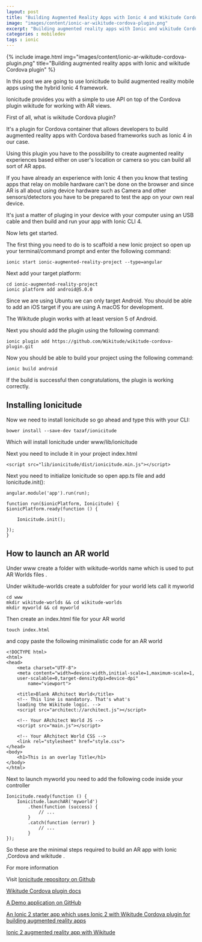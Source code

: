 ```yaml
---
layout: post
title: "Building Augmented Reality Apps with Ionic 4 and Wikitude Cordova Plugin "
image: "images/content/ionic-ar-wikitude-cordova-plugin.png"
excerpt: "Building augmented reality apps with Ionic and wikitude Cordova plugin"
categories : mobiledev
tags : ionic
---
```


{% include image.html
   img="images/content/ionic-ar-wikitude-cordova-plugin.png"
       title="Building augmented reality apps with Ionic and wikitude Cordova plugin"
%}

In this post we are going to use Ionicitude to build augmented reality mobile apps using the hybrid Ionic 4 framework.

Ionicitude provides you with a simple to use API on top of the Cordova plugin wikitude for working with AR views.

First of all, what is wikitude Cordova plugin?

It's a plugin for Cordova container that allows developers to build augmented reality apps with Cordova based frameworks such as Ionic 4 in our case. 

Using this plugin you have to the possibility to create augmented reality experiences based either on user's location or camera so you can build all sort of AR apps.

If you have already an experience with Ionic 4 then you know that testing apps that relay on mobile hardware can't be done on the browser and since AR is all about using device hardware such as Camera and other sensors/detectors you have to be prepared to test the app on your own real device.

It's just a matter of pluging in your device with your computer using an USB cable and then build and run your app with Ionic CLI 4.

Now lets get started.

The first thing you need to do is to scaffold a new Ionic project so open up your terminal/command prompt and enter the following command: 

    ionic start ionic-augmented-reality-project --type=angular

Next add your target platform:

    cd ionic-augmented-reality-project
    ionic platform add android@5.0.0

Since we are using Ubuntu we can only target Android. You should be able to add an iOS target if you are using 
A macOS for development.

The Wikitude plugin works with at least version 5 of Android.

Next you should add the plugin using the following command: 

    ionic plugin add https://github.com/Wikitude/wikitude-cordova-plugin.git

Now you should be able to build your project using the following command:

    ionic build android 

If the build is successful then congratulations, the plugin is working correctly.

## Installing Ionicitude

Now we need to install Ionicitude so go ahead and type this with your CLI:

    bower install --save-dev tazaf/ionicitude

 Which will install Ionicitude under www/lib/ionicitude

 Next you need to include it in your project index.html

    <script src="lib/ionicitude/dist/ionicitude.min.js"></script>

Next you need to initialize Ionicitude so open app.ts file and add Ionicitude.init():

    angular.module('app').run(run);

    function run($ionicPlatform, Ionicitude) {
    $ionicPlatform.ready(function () {
        
        Ionicitude.init();
    
    });
    }



## How to launch an AR world 

Under www create a folder with wikitude-worlds name which is used to put AR Worlds files .

Under wikitude-worlds create a subfolder for your world lets call it myworld 

    cd www
    mkdir wikitude-worlds && cd wikitude-worlds
    mkdir myworld && cd myworld

Then create an index.html file for your AR world 

    touch index.html

and copy paste the following minimalistic code for an AR world 


    <!DOCTYPE html>
    <html>
    <head>
        <meta charset="UTF-8">
        <meta content="width=device-width,initial-scale=1,maximum-scale=1,
        user-scalable=0,target-densitydpi=device-dpi"
            name="viewport">

        <title>Blank ARchitect World</title>
        <!-- This line is mandatory. That's what's 
        loading the Wikitude logic. -->
        <script src="architect://architect.js"></script>

        <!-- Your ARchitect World JS -->
        <script src="main.js"></script>

        <!-- Your ARchitect World CSS -->
        <link rel="stylesheet" href="style.css">
    </head>
    <body>
        <h1>This is an overlay Title</h1>
    </body>
    </html>


Next to launch myworld you need to add the following code inside your controller

    Ionicitude.ready(function () {
        Ionicitude.launchAR('myworld')
            .then(function (success) {
                // ...
            }
            .catch(function (error) }
                // ...
            }
    });

So these are the minimal steps required to build an AR app with Ionic ,Cordova and wikitude .

For more information 

Visit [Ionicitude repository on Github](https://github.com/Tazaf/ionicitude)

[Wikitude Cordova plugin docs](http://www.wikitude.com/external/doc/documentation/latest/phonegap/targetmanagement.html)

[A Demo application on GitHub ](https://github.com/Tazaf/IonicitudeDemoApp)

[An Ionic 2 starter app which uses Ionic 2 with Wikitude Cordova plugin for building augmented reality apps](https://s3.amazonaws.com/ionic-marketplace/wikitude-ionic-2-starter-app/148542509528600/wikitude-ionic-2-starter-app.zip)

[Ionic 2 augmented reality app with Wikitude](https://github.com/pbreuss/wikitude-ionic-2-starter-app)

